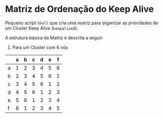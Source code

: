 # Matriz de Ordenação do Keep Alive

Pequeno _script_ `Shell` que cria uma matriz para organizar as prioridades de um Cluster Keep Alive (`keepalived`).

A estrutura básica da Matriz é descrita a seguir:

1. Para um Cluster com 6 nós

|   | a | b | c | d | e | f |
|---|---|---|---|---|---|---|
| a | 1 | 2 | 3 | 4 | 5 | 6 |
| b | 2 | 3 | 4 | 5 | 6 | 1 |
| c | 3 | 4 | 5 | 6 | 1 | 2 |
| d | 4 | 5 | 6 | 1 | 2 | 3 |
| e | 5 | 6 | 1 | 2 | 3 | 4 |
| f | 6 | 1 | 2 | 3 | 4 | 5 |

